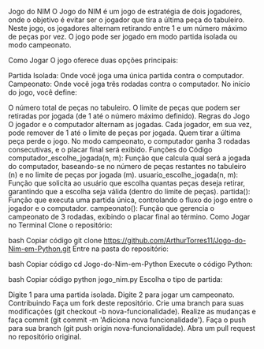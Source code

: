 Jogo do NIM
O Jogo do NIM é um jogo de estratégia de dois jogadores, onde o objetivo é evitar ser o jogador que tira a última peça do tabuleiro. Neste jogo, os jogadores alternam retirando entre 1 e um número máximo de peças por vez. O jogo pode ser jogado em modo partida isolada ou modo campeonato.

Como Jogar
O jogo oferece duas opções principais:

Partida Isolada: Onde você joga uma única partida contra o computador.
Campeonato: Onde você joga três rodadas contra o computador.
No início do jogo, você define:

O número total de peças no tabuleiro.
O limite de peças que podem ser retiradas por jogada (de 1 até o número máximo definido).
Regras do Jogo
O jogador e o computador alternam as jogadas.
Cada jogador, em sua vez, pode remover de 1 até o limite de peças por jogada.
Quem tirar a última peça perde o jogo.
No modo campeonato, o computador ganha 3 rodadas consecutivas, e o placar final será exibido.
Funções do Código
computador_escolhe_jogada(n, m): Função que calcula qual será a jogada do computador, baseando-se no número de peças restantes no tabuleiro (n) e no limite de peças por jogada (m).
usuario_escolhe_jogada(n, m): Função que solicita ao usuário que escolha quantas peças deseja retirar, garantindo que a escolha seja válida (dentro do limite de peças).
partida(): Função que executa uma partida única, controlando o fluxo do jogo entre o jogador e o computador.
campeonato(): Função que gerencia o campeonato de 3 rodadas, exibindo o placar final ao término.
Como Jogar no Terminal
Clone o repositório:

bash
Copiar código
git clone https://github.com/ArthurTorres11/Jogo-do-Nim-em-Python.git
Entre na pasta do repositório:

bash
Copiar código
cd Jogo-do-Nim-em-Python
Execute o código Python:

bash
Copiar código
python jogo_nim.py
Escolha o tipo de partida:

Digite 1 para uma partida isolada.
Digite 2 para jogar um campeonato.
Contribuindo
Faça um fork deste repositório.
Crie uma branch para suas modificações (git checkout -b nova-funcionalidade).
Realize as mudanças e faça commit (git commit -m 'Adiciona nova funcionalidade').
Faça o push para sua branch (git push origin nova-funcionalidade).
Abra um pull request no repositório original.
